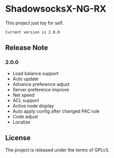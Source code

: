 # ShadowsocksX-NG-RX

This project just toy for self.

`Current version is 2.0.0`

## Release Note

### 2.0.0

- Load balance support
- Auto update
- Advance preference adjust
- Server preference improve
- Net speed
- ACL support
- Active node display
- Auto apply config after changed PAC rule
- Code adjust
- Localize

## License

The project is released under the terms of GPLv3.
